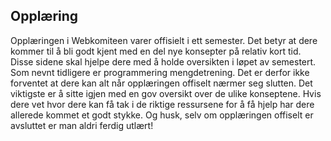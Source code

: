 ## Opplæring

Opplæringen i Webkomiteen varer offisielt i ett semester. Det betyr at dere kommer til å bli godt kjent med en del nye konsepter på relativ kort tid. Disse sidene skal hjelpe dere med å holde oversikten i løpet av semestert. Som nevnt tidligere er programmering mengdetrening. Det er derfor ikke forventet at dere kan alt når opplæringen offiselt nærmer seg slutten. Det viktigste er å sitte igjen med en gov oversikt over de ulike konseptene. Hvis dere vet hvor dere kan få tak i de riktige ressursene for å få hjelp har dere allerede kommet et godt stykke. Og husk, selv om opplæringen offiselt er avsluttet er man aldri ferdig utlært! 